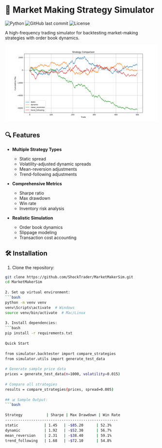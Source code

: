 # 🚀 Market Making Strategy Simulator

![Python](https://img.shields.io/badge/python-3.9%2B-blue)
![GitHub last commit](https://img.shields.io/github/last-commit/ShockTrader/MarketMakerSim)
![License](https://img.shields.io/badge/license-MIT-green)

A high-frequency trading simulator for backtesting market-making strategies with order book dynamics.

<img src="strategy_comparison.png" width="800" alt="Strategy Performance Comparison">

## 🔍 Features

- **Multiple Strategy Types**
  - Static spread
  - Volatility-adjusted dynamic spreads
  - Mean-reversion adjustments
  - Trend-following adjustments

- **Comprehensive Metrics**
  - Sharpe ratio
  - Max drawdown
  - Win rate
  - Inventory risk analysis

- **Realistic Simulation**
  - Order book dynamics
  - Slippage modeling
  - Transaction cost accounting

## 🛠 Installation

1. Clone the repository:
```bash
git clone https://github.com/ShockTrader/MarketMakerSim.git
cd MarketMakerSim

2. Set up virtual environment:
```bash
python -m venv venv
venv\Scripts\activate  # Windows
source venv/bin/activate  # Mac/Linux

3. Install dependencies:
```bash
pip install -r requirements.txt

Quick Start 

from simulator.backtester import compare_strategies
from simulator.utils import generate_test_data

# Generate sample price data
prices = generate_test_data(n=1000, volatility=0.015)

# Compare all strategies
results = compare_strategies(prices, spread=0.005)

## 📊 Sample Output:
```bash 

Strategy           | Sharpe | Max Drawdown | Win Rate
----------------------------------------------------
static            | 1.45   | -$85.20      | 52.3%
dynamic           | 1.92   | -$52.30      | 56.7%
mean_reversion    | 2.31   | -$38.40      | 59.1%
trend_following   | 1.68   | -$72.10      | 54.8% 